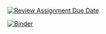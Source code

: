 [![Review Assignment Due Date](https://classroom.github.com/assets/deadline-readme-button-24ddc0f5d75046c5622901739e7c5dd533143b0c8e959d652212380cedb1ea36.svg)](https://classroom.github.com/a/Sysy6avs)

[![Binder](https://mybinder.org/badge_logo.svg)](https://mybinder.org/v2/gh/dm4bem/thermal-model-steady-state-step-response-group-4/HEAD)
